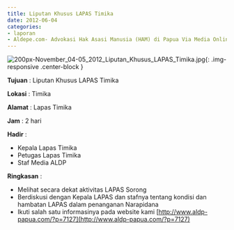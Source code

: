 ```yaml
---
title: Liputan Khusus LAPAS Timika
date: 2012-06-04
categories:
- laporan
- Aldepe.com- Advokasi Hak Asasi Manusia (HAM) di Papua Via Media Online, Mobile Phone dan Social Media
---
```

![200px-November_04-05_2012_Liputan_Khusus_LAPAS_Timika.jpg](/uploads/200px-November_04-05_2012_Liputan_Khusus_LAPAS_Timika.jpg){: .img-responsive .center-block }

**Tujuan** : Liputan Khusus LAPAS Timika

**Lokasi** : Timika

**Alamat** : Lapas Timika

**Jam** : 2 hari

**Hadir** : 
* Kepala Lapas Timika
* Petugas Lapas Timika
* Staf Media ALDP

**Ringkasan** : 
* Melihat secara dekat aktivitas LAPAS Sorong
* Berdiskusi dengan Kepala LAPAS dan stafnya tentang kondisi dan hambatan LAPAS dalam penanganan Narapidana
* Ikuti salah satu informasinya pada website kami [http://www.aldp-papua.com/?p=7127](http://www.aldp-papua.com/?p=7127)
